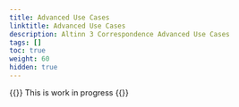 ```yaml
---
title: Advanced Use Cases 
linktitle: Advanced Use Cases 
description: Altinn 3 Correspondence Advanced Use Cases 
tags: []
toc: true
weight: 60
hidden: true
---
```


{{<notice warning>}} <!-- info -->
This is work in progress
{{</notice>}}
